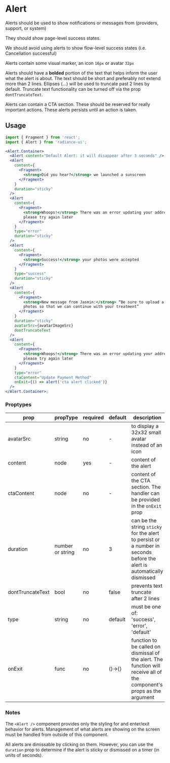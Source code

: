 # Alert

Alerts should be used to show notifications or messages from (providers, support, or system)

They should show page-level success states.

We should avoid using alerts to show flow-level success states (i.e. Cancellation successful)

Alerts contain some visual marker, an icon `16px` or avatar `32px`

Alerts should have a **bolded** portion of the text that helps inform the user what the alert is about. The text should be short and preferably not extend more than 2 lines. Ellipses (...) will be used to truncate past 2 lines by default. Truncate text functionality can be turned off via the prop `dontTruncateText`.

Alerts can contain a CTA section. These should be reserved for really important actions. These alerts persists until an action is taken.

## Usage

```jsx
import { Fragment } from 'react';
import { Alert } from 'radiance-ui';

<Alert.Container>
  <Alert content="Default Alert: it will disappear after 3 seconds" />
  <Alert
    content={
      <Fragment>
        <strong>Did you hear?</strong> we launched a sunscreen
      </Fragment>
    }
    duration="sticky"
  />
  <Alert
    content={
      <Fragment>
        <strong>Whoops!</strong> There was an error updating your address,
        please try again later
      </Fragment>
    }
    type="error"
    duration="sticky"
  />
  <Alert
    content={
      <Fragment>
        <strong>Success!</strong> your photos were accepted
      </Fragment>
    }
    type="success"
    duration="sticky"
  />
  <Alert
    content={
      <Fragment>
        <strong>New message from Jasmin:</strong> “Be sure to upload a few more
        photos so that we can continue with your treatment”
      </Fragment>
    }
    duration="sticky"
    avatarSrc={avatarImageSrc}
    dontTruncateText
  />
  <Alert
    content={
      <Fragment>
        <strong>Whoops!</strong> There was an error updating your address,
        please try again later
      </Fragment>
    }
    type="error"
    ctaContent="Update Payment Method"
    onExit={() => alert('cta alert clicked')}
  />
</Alert.Container>;
```

<!-- STORY -->

### Proptypes

| prop             | propType         | required | default | description                                                                                                             |
| ---------------- | ---------------- | -------- | ------- | ----------------------------------------------------------------------------------------------------------------------- |
| avatarSrc        | string           | no       | -       | to display a 32x32 small avatar instead of an icon                                                                      |
| content          | node             | yes      | -       | content of the alert                                                                                                    |
| ctaContent       | node             | no       | -       | content of the CTA section. The handler can be provided in the `onExit` prop                                            |
| duration         | number or string | no       | 3       | can be the string `sticky` for the alert to persist or a number in seconds before the alert is automatically dismissed  |
| dontTruncateText | bool             | no       | false   | prevents text truncate after 2 lines                                                                                    |
| type             | string           | no       | default | must be one of: 'success', 'error', 'default'                                                                           |
| onExit           | func             | no       | ()->{}  | function to be called on dismissal of the alert. The function will receive all of the component's props as the argument |

### Notes

The `<Alert />` component provides only the styling for and enter/exit
behavior for alerts. Management of what alerts are showing on the screen
must be handled from outside of this component.

All alerts are dimissable by clicking on them. However, you can use the
`duration` prop to determine if the alert is sticky or dismissed on a
timer (in units of seconds).
